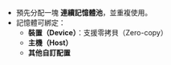 - 預先分配一塊 **連續記憶體池**，並重複使用。
- 記憶體可綁定：
    - **裝置（Device）**：支援零拷貝（Zero-copy）
    - **主機（Host）**
    - **其他自訂配置**